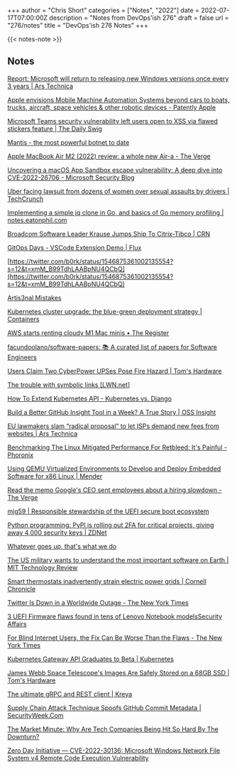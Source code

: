 +++
author = "Chris Short"
categories = ["Notes", "2022"]
date = 2022-07-17T07:00:00Z
description = "Notes from DevOps'ish 276"
draft = false
url = "276/notes"
title = "DevOps'ish 276 Notes"
+++

{{< notes-note >}}

## Notes

[Report: Microsoft will return to releasing new Windows versions once every 3 years | Ars Technica](https://arstechnica.com/gadgets/2022/07/report-microsoft-will-return-to-releasing-new-windows-versions-once-every-3-years/)

[Apple envisions Mobile Machine Automation Systems beyond cars to boats, trucks, aircraft, space vehicles & other robotic devices - Patently Apple](https://www.patentlyapple.com/2022/07/apple-envisions-mobile-machine-automation-systems-beyond-cars-to-boats-trucks-aircraft-space-vehicles-other-robotic-devi.html)

[Microsoft Teams security vulnerability left users open to XSS via flawed stickers feature | The Daily Swig](https://portswigger.net/daily-swig/microsoft-teams-security-vulnerability-left-users-open-to-xss-via-flawed-stickers-feature)

[Mantis - the most powerful botnet to date](https://blog.cloudflare.com/mantis-botnet/)

[Apple MacBook Air M2 (2022) review: a whole new Air-a - The Verge](https://www.theverge.com/laptop-review/23207440/apple-macbook-air-m2-2022-review?scrolla=5eb6d68b7fedc32c19ef33b4)

[Uncovering a macOS App Sandbox escape vulnerability: A deep dive into CVE-2022-26706 - Microsoft Security Blog](https://www.microsoft.com/security/blog/2022/07/13/uncovering-a-macos-app-sandbox-escape-vulnerability-a-deep-dive-into-cve-2022-26706/)

[Uber facing lawsuit from dozens of women over sexual assaults by drivers | TechCrunch](https://techcrunch.com/2022/07/13/uber-sued-by-550-women-and-counting-over-sexual-assaults-by-drivers/)

[Implementing a simple jq clone in Go, and basics of Go memory profiling | notes.eatonphil.com](https://notes.eatonphil.com/implementing-a-jq-clone-in-go.html)

[Broadcom Software Leader Krause Jumps Ship To Citrix-Tibco | CRN](https://www.crn.com/news/applications-os/broadcom-software-leader-krause-jumps-ship-to-citrix-tibco)

[GitOps Days - VSCode Extension Demo | Flux](https://fluxcd.io/blog/2022/07/gitopsdays-vscode-extension-demo/)

[https://twitter.com/b0rk/status/1546875361002135554?s=12&t=xmM_B99TdhLAABpNU4QCbQ](https://twitter.com/b0rk/status/1546875361002135554?s=12&t=xmM_B99TdhLAABpNU4QCbQ)

[Artis3nal Mistakes](https://blog.artis3nal.com/blog/remote-dev-server-tailscale-jetbrains)

[Kubernetes cluster upgrade: the blue-green deployment strategy | Containers](https://aws.amazon.com/blogs/containers/kubernetes-cluster-upgrade-the-blue-green-deployment-strategy/)

[AWS starts renting cloudy M1 Mac minis • The Register](https://www.theregister.com/2022/07/08/aws_m1_macs_ec2_ga/)

[facundoolano/software-papers: 📚 A curated list of papers for Software Engineers](https://github.com/facundoolano/software-papers)

[Users Claim Two CyberPower UPSes Pose Fire Hazard | Tom's Hardware](https://www.tomshardware.com/news/cyberpower-upses-reportedly-pose-fire-hazard)

[The trouble with symbolic links [LWN.net]](https://lwn.net/Articles/899543/)

[How To Extend Kubernetes API - Kubernetes vs. Django](https://iximiuz.com/en/posts/kubernetes-api-how-to-extend/)

[Build a Better GitHub Insight Tool in a Week? A True Story | OSS Insight](https://ossinsight.io/blog/why-we-choose-tidb-to-support-ossinsight/)

[EU lawmakers slam “radical proposal“ to let ISPs demand new fees from websites | Ars Technica](https://arstechnica.com/tech-policy/2022/07/eu-lawmakers-slam-idea-of-forcing-big-tech-to-pay-for-isps-network-upgrades/)

[Benchmarking The Linux Mitigated Performance For Retbleed: It's Painful - Phoronix](https://www.phoronix.com/scan.php?page=article&item=retbleed-benchmark&num=1)

[Using QEMU Virtualized Environments to Develop and Deploy Embedded Software for x86 Linux | Mender](https://mender.io/blog/using-qemu-virtualized-environments-to-develop-and-deploy-embedded-software-for-linux)

[Read the memo Google's CEO sent employees about a hiring slowdown - The Verge](https://www.theverge.com/2022/7/12/23206113/google-ceo-sundar-pichai-memo-hiring-slowdown-2022?scrolla=5eb6d68b7fedc32c19ef33b4)

[mjg59 | Responsible stewardship of the UEFI secure boot ecosystem](https://mjg59.dreamwidth.org/60248.html)

[Python programming: PyPl is rolling out 2FA for critical projects, giving away 4,000 security keys | ZDNet](https://www.zdnet.com/article/python-programming-pypl-is-rolling-out-2fa-for-critical-projects-giving-away-4000-security-keys/)

[Whatever goes up, that's what we do](https://dcurt.is/facebooks-predicament)

[The US military wants to understand the most important software on Earth | MIT Technology Review](https://www.technologyreview.com/2022/07/14/1055894/us-military-sofware-linux-kernel-open-source/)

[Smart thermostats inadvertently strain electric power grids | Cornell Chronicle](https://news.cornell.edu/stories/2022/07/smart-thermostats-inadvertently-strain-electric-power-grids)

[Twitter Is Down in a Worldwide Outage - The New York Times](https://www.nytimes.com/2022/07/14/business/twitter-outage.html)

[3 UEFI Firmware flaws found in tens of Lenovo Notebook modelsSecurity Affairs](https://securityaffairs.co/wordpress/133186/security/lenovo-uefi-firmware-flaws.html)

[For Blind Internet Users, the Fix Can Be Worse Than the Flaws - The New York Times](https://www.nytimes.com/2022/07/13/technology/ai-web-accessibility.html)

[Kubernetes Gateway API Graduates to Beta | Kubernetes](https://kubernetes.io/blog/2022/07/13/gateway-api-graduates-to-beta/)

[James Webb Space Telescope's Images Are Safely Stored on a 68GB SSD | Tom's Hardware](https://www.tomshardware.com/news/james-webb-space-telescope-uses-68gb-ssd)

[The ultimate gRPC and REST client | Kreya](https://kreya.app/)

[Supply Chain Attack Technique Spoofs GitHub Commit Metadata | SecurityWeek.Com](https://www.securityweek.com/supply-chain-attack-technique-spoofs-github-commit-metadata)

[The Market Minute: Why Are Tech Companies Being Hit So Hard By The Downturn?](https://news.crunchbase.com/layoffs/tech-companies-downturn/)

[Zero Day Initiative — CVE-2022-30136: Microsoft Windows Network File System v4 Remote Code Execution Vulnerability](https://www.zerodayinitiative.com/blog/2022/7/13/cve-2022-30136-microsoft-windows-network-file-system-v4-remote-code-execution-vulnerability)
